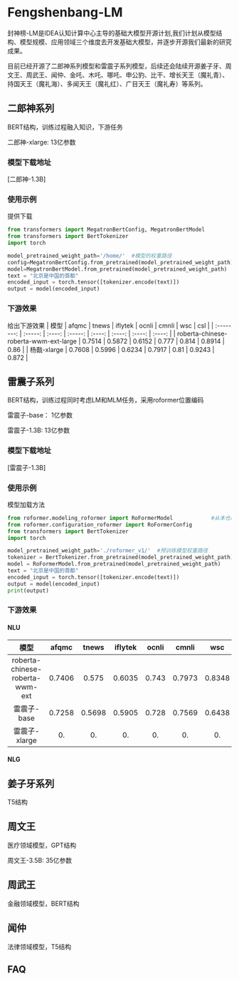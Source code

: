 # Fengshenbang-LM
封神榜-LM是IDEA认知计算中心主导的基础大模型开源计划,我们计划从模型结构、模型规模、应用领域三个维度去开发基础大模型，并逐步开源我们最新的研究成果。

目前已经开源了二郎神系列模型和雷震子系列模型，后续还会陆续开源姜子牙、周文王、周武王、闻仲、金吒、木吒、哪吒、申公豹、比干、增长天王（魔礼青）、持国天王（魔礼海）、多闻天王（魔礼红）、广目天王（魔礼寿）等系列。 
  
## 二郎神系列
BERT结构，训练过程融入知识，下游任务

二郎神-xlarge: 13亿参数

### 模型下载地址
[二郎神-1.3B]

### 使用示例
提供下载
``` python
from transformers import MegatronBertConfig, MegatronBertModel
from transformers import BertTokenizer
import torch

model_pretrained_weight_path='/home/'  #模型的权重路径
config=MegatronBertConfig.from_pretrained(model_pretrained_weight_path)
model=MegatronBertModel.from_pretrained(model_pretrained_weight_path)
text = "北京是中国的首都"
encoded_input = torch.tensor([tokenizer.encode(text)])
output = model(encoded_input)
```

### 下游效果
给出下游效果
|     模型   | afqmc    |  tnews  | iflytek    |  ocnli  |  cmnli  | wsc  | csl  |
| :--------:    | :-----:  | :----:  | :-----:   | :----: | :----: | :----: | :----: |
| roberta-chinese-roberta-wwm-ext-large | 0.7514      |   0.5872    | 0.6152      |   0.777    | 0.814    | 0.8914    | 0.86    |
| 杨戬-xlarge | 0.7608      |   0.5996    | 0.6234      |   0.7917    | 0.81    | 0.9243    | 0.872    |

## 雷震子系列
BERT结构，训练过程同时考虑LM和MLM任务，采用roformer位置编码

雷震子-base： 1亿参数

雷震子-1.3B: 13亿参数 

### 模型下载地址
[雷震子-1.3B]

### 使用示例
模型加载方法

``` python
from roformer.modeling_roformer import RoFormerModel            #从本仓库提供的roformer文件中导入roformer模型
from roformer.configuration_roformer import RoFormerConfig
from transformers import BertTokenizer
import torch

model_pretrained_weight_path='./roformer_v1/'  #预训练模型权重路径
tokenizer = BertTokenizer.from_pretrained(model_pretrained_weight_path)
model = RoFormerModel.from_pretrained(model_pretrained_weight_path)
text = "北京是中国的首都"
encoded_input = torch.tensor([tokenizer.encode(text)])
output = model(encoded_input)
print(output)
```

### 下游效果

#### NLU

|     模型   | afqmc    |  tnews  | iflytek    |  ocnli  |  cmnli  | wsc  | csl  |
| :--------:    | :-----:  | :----:  | :-----:   | :----: | :----: | :----: | :----: |
| roberta-chinese-roberta-wwm-ext | 0.7406      |   0.575    | 0.6035      |   0.743    | 0.7973    | 0.8348    | 0.857    |
| 雷震子-base | 0.7258      |   0.5698    | 0.5905      |   0.728    | 0.7569    | 0.6438    | 0.8283    |
| 雷震子-xlarge | 0.      |   0.    | 0.     |   0.    | 0.    | 0.    | 0.    |

#### NLG



## 姜子牙系列
T5结构

## 周文王
医疗领域模型，GPT结构

周文王-3.5B: 35亿参数

## 周武王
金融领域模型，BERT结构

## 闻仲
法律领域模型，T5结构



## FAQ

